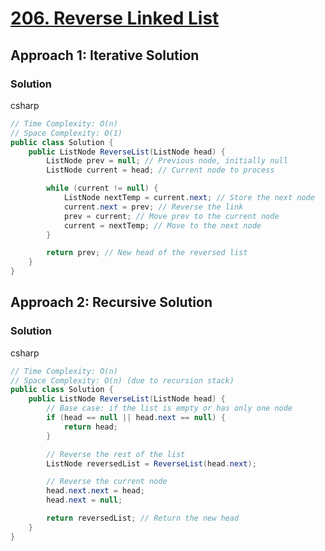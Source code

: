 # [206. Reverse Linked List](https://leetcode.com/problems/reverse-linked-list/)

## Approach 1: Iterative Solution

### Solution
csharp
```csharp
// Time Complexity: O(n)
// Space Complexity: O(1)
public class Solution {
    public ListNode ReverseList(ListNode head) {
        ListNode prev = null; // Previous node, initially null
        ListNode current = head; // Current node to process

        while (current != null) {
            ListNode nextTemp = current.next; // Store the next node
            current.next = prev; // Reverse the link
            prev = current; // Move prev to the current node
            current = nextTemp; // Move to the next node
        }

        return prev; // New head of the reversed list
    }
}
```

## Approach 2: Recursive Solution

### Solution
csharp
```csharp
// Time Complexity: O(n)
// Space Complexity: O(n) (due to recursion stack)
public class Solution {
    public ListNode ReverseList(ListNode head) {
        // Base case: if the list is empty or has only one node
        if (head == null || head.next == null) {
            return head;
        }

        // Reverse the rest of the list
        ListNode reversedList = ReverseList(head.next);

        // Reverse the current node
        head.next.next = head;
        head.next = null;

        return reversedList; // Return the new head
    }
}
```


